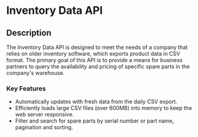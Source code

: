 # Inventory Data API

## Description
The Inventory Data API is designed to meet the needs of a company that relies on older inventory software, which exports product data in CSV format. The primary goal of this API is to provide a means for business partners to query the availability and pricing of specific spare parts in the company's warehouse.

### Key Features
- Automatically updates with fresh data from the daily CSV export.
- Efficiently loads large CSV files (over 600MB) into memory to keep the web server responsive.
- Filter and search for spare parts by serial number or part name, pagination and sorting.

